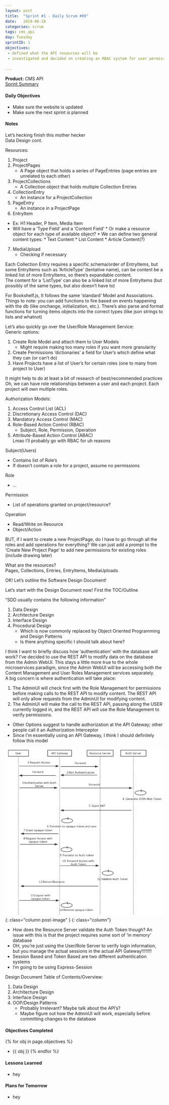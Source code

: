 ```yaml
---
layout: post
title:  "Sprint #1 - Daily Scrum #09"
date:   2019-06-18
categories: scrum
tags: cms_api
day: Tuesday
sprintID: 1
objectives:
 - defined what the API resources will be
 - investigated and decided on creating an RBAC system for user permissions

---
```



<b>Product:</b> CMS API  
[Sprint Summary](/blog/projects/cms-sprint-1)

#### Daily Objectives
* Make sure the website is updated
* Make sure the next sprint is planned

#### Notes
Let’s hecking finish this mother hecker  
Data Design cont.

Resources:

1. Project
2. ProjectPages
	* A Page object that holds a series of PageEntries (page entries are unrelated to each other)
3. ProjectCollections
	* A Collection object that holds multiple Collection Entries
4. CollectionEntry
	* An instance for a ProjectCollection
5. PageEntry
	* An instance in a ProjectPage
6. EntryItem
* Ex: H1 Header, P Item, Media Item
* Will have a ‘Type Field’ and a ‘Content Field’
		* Or make a resource object for each type of available object?
		* We can define two general content types:
			* Text Content
			* List Content
			* Article Content(?)
7. MediaUpload
	* Checking if necessary

Each Collection Entry requires a specific schema/order of EntryItems, but some EntryItems such as ‘ArticleType’ (tentative name), can be content be a linked list of more EntryItems, so there’s expandable content.  
The content for a ‘ListType’ can also be a linked list of more EntryItems (but possibly of the same types, but also doesn’t have to)

For Bookshelf.js, It follows the same ‘standard’ Model and Associations.  Things to note: you can add functions to fire based on events happening with the db (like onchange, initialization, etc.).  There’s also parse and format functions for turning items objects into the correct types (like json strings to lists and whatnot)

Let’s also quickly go over the User/Role Management Service:  
Generic options:

1. Create Role Model and attach them to User Models 
	* Might require making too many roles if you want more granularity
2. Create Permissions ‘dictionaries’ a field for User’s which define what they can (or can’t do)
3. Have Projects have a list of User’s for certain roles (one to many from project to User)

It might help to do at least a bit of research of best/recommended practices
Oh, we can have role relationships between a user and each project.  Each project will own multiple roles.  

Authorization Models:

1. Access Control List (ACL)
2. Discretionary Access Control (DAC)
3. Mandatory Access Control (MAC)
4. Role-Based Action Control (RBAC)
	* Subject, Role, Permission, Operation
5. Attribute-Based Action Control (ABAC)  
Lmao I’ll probably go with RBAC for uh reasons

Subject(Users)

* Contains list of Role’s
* If doesn’t contain a role for a project, assume no permissions

Role

* ...

Permission

* List of operations granted on project/resource?

Operation

* Read/Write on Resource
* Object/Action

BUT, if I want to create a new ProjectPage, do I have to go through all the roles and add operations for everything?  We can just add a prompt to the ‘Create New Project Page’ to add new permissions for existing roles (include drawing later)  

What are the resources?  
Pages, Collections, Entries, EntryItems, MediaUploads

OK! Let’s outline the Software Design Document!

Let’s start with the Design Document now!  First the TOC/Outline

“SDD usually contains the following information”
1. Data Design
2. Architecture Design
3. Interface Design
4. Procedural Design
	* Which is now commonly replaced by Object Oriented Programming and Design Patterns
	* Is there anything specific I should talk about here?

I think I want to briefly discuss how ‘authentication’ with the database will work?  I’ve decided to use the REST API to modify data on the database from the Admin WebUI.  This stays a little more true to the whole microservices paradigm, since the Admin WebUI will be accessing both the Content Management and User Roles Management services separately.  
A big concern is where authentication will take place:

1. The AdminUI will check first with the Role Management for permissions before making calls to the REST API to modify content.  The REST API will only allow requests from the AdminUI for modifying content.
2. The AdminUI will make the call to the REST API, passing along the USER currently logged in, and the REST API will use the Role Management to verify permissions.
* Other Options suggest to handle authorization at the API Gateway; other people call it an Authorization Interceptor
* Since I’m essentially using an API Gateway, I think I should definitely follow this model

![chart](/assets/scrum/sprint1day9image1.png){: class="column post-image" }
{: class="column"}

* How does the Resource Server validate the Auth Token though? An issue with this is that the project requires some sort of ‘in memory’ database
* OH, you’re just using the User/Role Server to verify login information, but you manage the actual sessions in the actual API Gateway!!!!!!!!
* Session Based and Token Based are two different authentication systems
* I’m going to be using Express-Session

Design Document Table of Contents/Overview:

1. Data Design
2. Architecture Design
3. Interface Design
4. OOP/Design Patterns
	* Probably Irrelevant? Maybe talk about the API’s?
	* Maybe figure out how the AdminUI will work, especially before committing changes to the database


#### Objectives Completed
{% for obj in page.objectives %}
* {{ obj }}
{% endfor %}

#### Lessons Learned
* hey

#### Plans for Tomorrow
* hey